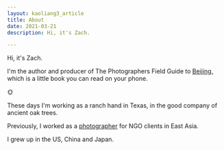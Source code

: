 ```yaml
---
layout: kaoliang3_article
title: About 
date: 2021-03-21
description: Hi, it's Zach.

---
```



<span class="lede">Hi, it's Zach.</span>

I'm the author and producer of The Photographers Field Guide to [Beijing,] which is a little book you can read on your phone.

🌞

These days I'm working as a ranch hand in Texas, in the good company of ancient oak trees.

Previously, I worked as a [photographer] for NGO clients in East Asia.

I grew up in the US, China and Japan.


[Beijing,]: https://www.zachmccabe.com/beijing

[photographer]: https://www.zachmccabe.com/postcard
